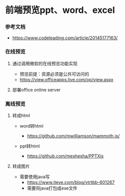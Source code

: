 # 前端预览ppt、word、excel
### 参考文档
- https://www.codeleading.com/article/20145177163/
### 在线预览
1. 通过调用微软的在线预览功能实现 
    - 预览前提：资源必须是公共可访问的
    - https://view.officeapps.live.com/op/view.aspx

1. 部署office online server   
### 离线预览
1. 转成html
    - word转html
      - https://github.com/mwilliamson/mammoth.js/

    - ppt转html
      - https://github.com/meshesha/PPTXjs


2. 转成图片
    - 需要使用java写
      - https://www.iteye.com/blog/vtrtbb-601267
      - 需要将java打包成exe文件